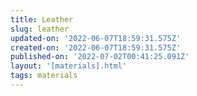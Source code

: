 ```yaml
---
title: Leather
slug: leather
updated-on: '2022-06-07T18:59:31.575Z'
created-on: '2022-06-07T18:59:31.575Z'
published-on: '2022-07-02T00:41:25.091Z'
layout: '[materials].html'
tags: materials
---
```



